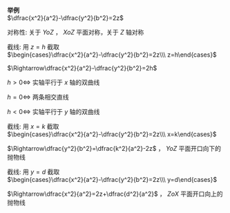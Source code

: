 **举例**  
$\dfrac{x^2}{a^2}-\dfrac{y^2}{b^2}=2z$  
  
对称性: 关于 $YoZ$ ， $XoZ$ 平面对称，关于 $Z$ 轴对称  
  
截线: 用 $z=h$ 截取  
$\begin{cases}\dfrac{x^2}{a^2}-\dfrac{y^2}{b^2}=2z\\\ z=h\end{cases}$  
  
$\Rightarrow\dfrac{x^2}{a^2}-\dfrac{y^2}{b^2}=2h$  
  
$h>0\Leftrightarrow$ 实轴平行于 $x$ 轴的双曲线  
  
$h=0\Leftrightarrow$ 两条相交直线  
  
$h<0\Leftrightarrow$ 实轴平行于 $y$ 轴的双曲线  
  
截线: 用 $x=k$ 截取  
$\begin{cases}\dfrac{x^2}{a^2}-\dfrac{y^2}{b^2}=2z\\\ x=k\end{cases}$  
  
$\Rightarrow\dfrac{y^2}{b^2}=\dfrac{k^2}{a^2}-2z$ ， $YoZ$ 平面开口向下的抛物线  
  
截线: 用 $y=d$ 截取  
$\begin{cases}\dfrac{x^2}{a^2}-\dfrac{y^2}{b^2}=2z\\\ y=d\end{cases}$  
  
$\Rightarrow\dfrac{x^2}{a^2}=2z+\dfrac{d^2}{a^2}$ ， $ZoX$ 平面开口向上的抛物线  
